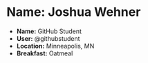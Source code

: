 # Name: Joshua Wehner

* **Name:** GitHub Student
* **User:** @githubstudent
* **Location:** Minneapolis, MN
* **Breakfast:** Oatmeal
